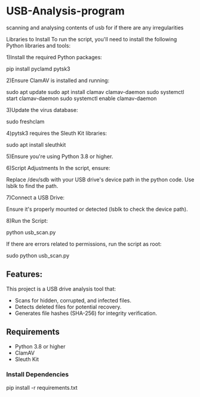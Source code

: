 # USB-Analysis-program
scanning and analysing contents of usb for if there are any irregularities 

Libraries to Install
To run the script, you'll need to install the following Python libraries and tools:

1)Install the required Python packages:

pip install pyclamd pytsk3

  
2)Ensure ClamAV is installed and running:

sudo apt update
sudo apt install clamav clamav-daemon
sudo systemctl start clamav-daemon
sudo systemctl enable clamav-daemon


3)Update the virus database:

sudo freshclam


4)pytsk3 requires the Sleuth Kit libraries:

sudo apt install sleuthkit


5)Ensure you're using Python 3.8 or higher.


6)Script Adjustments
In the script, ensure:

Replace /dev/sdb with your USB drive's device path in the python code. Use lsblk to find the path.

7)Connect a USB Drive:

Ensure it's properly mounted or detected (lsblk to check the device path).


8)Run the Script:

python usb_scan.py

If there are errors related to permissions, run the script as root:

sudo python usb_scan.py




## Features:
This project is a USB drive analysis tool that:
- Scans for hidden, corrupted, and infected files.
- Detects deleted files for potential recovery.
- Generates file hashes (SHA-256) for integrity verification.

## Requirements

- Python 3.8 or higher
- ClamAV
- Sleuth Kit

### Install Dependencies

pip install -r requirements.txt




